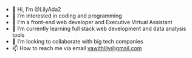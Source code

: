 - 👋 Hi, I’m @LilyAda2
- 👀 I’m interested in coding and programming
- 👀 I'm a front-end web developer and Executive Virtual Assistant
- 🌱 I’m currently learning full stack web development and data analysis tools
- 💞️ I’m looking to collaborate with big tech companies
- 📫 How to reach me via email vawithlily@gmail.com

<!---
LilyAda2/LilyAda2 is a ✨ special ✨ repository because its `README.md` (this file) appears on your GitHub profile.
You can click the Preview link to take a look at your changes.
--->
